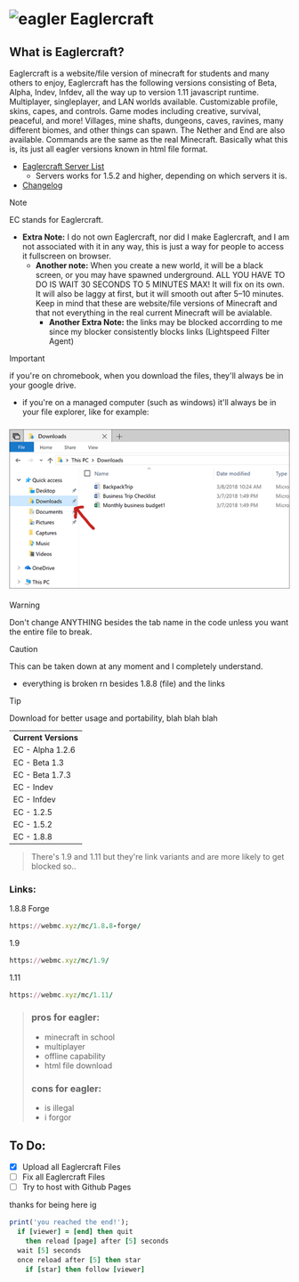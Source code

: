 <h1 align="left"><img src="https://avatars.githubusercontent.com/u/136807160?s=200&v=4" width="24" alt="eagler"> Eaglercraft</h1>

## What is Eaglercraft?
Eaglercraft is a website/file version of minecraft for students and many others to enjoy, Eaglercraft has the following versions consisting of Beta, Alpha, Indev, Infdev, all the way up to version 1.11 javascript runtime. Multiplayer, singleplayer, and LAN worlds available. Customizable profile, skins, capes, and controls. Game modes including creative, survival, peaceful, and more! Villages, mine shafts, dungeons, caves, ravines, many different biomes, and other things can spawn. The Nether and End are also available. Commands are the same as the real Minecraft. Basically what this is, its just all eagler versions known in html file format.
- [Eaglercraft Server List](https://github.com/Dthesle/eagler/blob/main/SERVERS.md)
    - Servers works for 1.5.2 and higher, depending on which servers it is.
- [Changelog](https://github.com/Dthesle/eagler/blob/main/CHANGELOG.md)

> [!NOTE]
> EC stands for Eaglercraft.
> - **Extra Note:** I do not own Eaglercraft, nor did I make Eaglercraft, and I am not associated with it in any way, this is just a way for people to access it fullscreen on browser.
>   - **Another note:** When you create a new world, it will be a black screen, or you may have spawned underground. ALL YOU HAVE TO DO IS WAIT 30 SECONDS TO 5 MINUTES MAX! It will fix on its own. It will also be laggy at first, but it will smooth out after 5–10 minutes. Keep in mind that these are website/file versions of Minecraft and that not everything in the real current Minecraft will be avialable.
>     - **Another Extra Note:** the links may be blocked accorrding to me since my blocker consistently blocks links (Lightspeed Filter Agent)

> [!IMPORTANT]
> if you're on chromebook, when you download the files, they'll always be in your google drive.
>  - if you're on a managed computer (such as windows) it'll always be in your file explorer, like for example:
<h3 align="center">
  <img src="help.png" width="512" alt="DownloadsInFileExplorer">
</h3>

> [!WARNING]
> Don't change ANYTHING besides the tab name in the code unless you want the entire file to break.

> [!CAUTION]
> This can be taken down at any moment and I completely understand.
> - everything is broken rn besides 1.8.8 (file) and the links

> [!TIP]
> Download for better usage and portability, blah blah blah

<table>
  <tr>
    <th>Current Versions</th>
  </tr>
  <tr>
    <td>EC - Alpha 1.2.6</td>
  </tr>
  <tr>
    <td>EC - Beta 1.3</td>
  </tr>
  <tr>
    <td>EC - Beta 1.7.3</td>
     </tr>
  <tr>
    <td>EC - Indev</td>
  </tr>
  <tr>
    <td>EC - Infdev</td>
     </tr>
  <tr>
    <td>EC - 1.2.5</td>
  </tr>
  <tr>
    <td>EC - 1.5.2</td>
     </tr>
  <tr>
    <td>EC - 1.8.8</td>
  </tr>
</table>

> There's 1.9 and 1.11 but they're link variants and are more likely to get blocked so..
### Links:
1.8.8 Forge
```ruby
https://webmc.xyz/mc/1.8.8-forge/
```
1.9
```ruby
https://webmc.xyz/mc/1.9/
```
1.11
```ruby
https://webmc.xyz/mc/1.11/
```

> ### pros for eagler:
> - minecraft in school
> - multiplayer
> - offline capability
> - html file download
> ### cons for eagler:
> -  is illegal
> -  i forgor

## To Do: 
- [x] Upload all Eaglercraft Files
- [ ] Fix all Eaglercraft Files
- [ ] Try to host with Github Pages

thanks for being here ig
```ruby
print('you reached the end!');
  if [viewer] = [end] then quit
    then reload [page] after [5] seconds
  wait [5] seconds
  once reload after [5] then star
    if [star] then follow [viewer]
```
